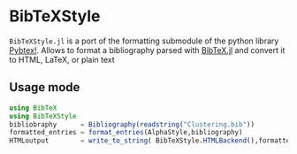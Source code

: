 # BibTeXStyle
`BibTeXStyle.jl` is a port of the formatting submodule of the python library [Pybtex!](https://pybtex.org/). Allows to format a bibliography parsed with [BibTeX.jl](https://github.com/bramtayl/BibTeX.jl) and convert it to HTML, LaTeX, or plain text

## Usage mode
```julia
using BibTeX
using BibTeXStyle
bibliobraphy      = Bibliography(readstring("Clustering.bib"))
formatted_entries = format_entries(AlphaStyle,bibliography)
HTMLoutput        = write_to_string( BibTeXStyle.HTMLBackend(),formatted_entries)
```

